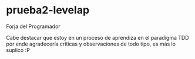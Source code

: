 prueba2-levelap
===============

Forja del Programador

Cabe destacar que estoy en un proceso de aprendiza en el paradigma TDD por ende agradecería críticas y observaciones de todo tipo, es más lo suplico :P

